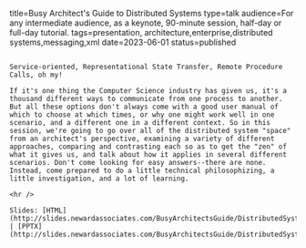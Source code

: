 title=Busy Architect's Guide   to Distributed Systems
type=talk
audience=For any intermediate audience, as a keynote, 90-minute session, half-day or full-day tutorial.
tags=presentation, architecture,enterprise,distributed systems,messaging,xml
date=2023-06-01
status=published
~~~~~~

Service-oriented, Representational State Transfer, Remote Procedure Calls, oh my!

If it's one thing the Computer Science industry has given us, it's a thousand different ways to communicate from one process to another. But all these options don't always come with a good user manual of which to choose at which times, or why one might work well in one scenario, and a different one in a different context. So in this session, we're going to go over all of the distributed system "space" from an architect's perspective, examining a variety of different approaches, comparing and contrasting each so as to get the "zen" of what it gives us, and talk about how it applies in several different scenarios. Don't come looking for easy answers--there are none. Instead, come prepared to do a little technical philosophizing, a little investigation, and a lot of learning.
    
<hr />

Slides: [HTML](http://slides.newardassociates.com/BusyArchitectsGuide/DistributedSystems.html) | [PPTX](http://slides.newardassociates.com/BusyArchitectsGuide/DistributedSystems.pptx)

